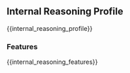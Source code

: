 ## Internal Reasoning Profile

{{internal_reasoning_profile}}

### Features

{{internal_reasoning_features}}